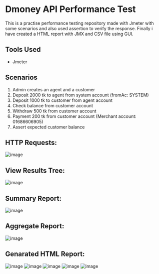 #  Dmoney API Performance Test

This is a practise performance testing repository made with Jmeter with some scenarios and also used assertion to verify the response. Finally i have created a HTML report with JMX and CSV file using GUI.

## Tools Used
- Jmeter

## Scenarios

1. Admin creates an agent and a customer
2. Deposit 2000 tk to agent from system account (fromAc: SYSTEM)
3. Deposit 1000 tk to customer from agent account
4. Check balance from customer account
5. Withdraw 500 tk from customer account
6. Payment 200 tk from customer account (Merchant account: 01686606905)
7. Assert expected customer balance

## HTTP Requests:
![image](https://github.com/foysal619/demo-transaction-api-jmeter/assets/61048879/eccb6726-9727-4083-8b91-e3b9eebcfa5b)

## View Results Tree:
![image](https://github.com/foysal619/demo-transaction-api-jmeter/assets/61048879/c0e8ffcf-b43e-431a-812e-244dbaf554e6)

## Summary Report:
![image](https://github.com/foysal619/demo-transaction-api-jmeter/assets/61048879/58d12fa5-2b4c-4fce-a9bc-300bcd326005)

## Aggregate Report:
![image](https://github.com/foysal619/demo-transaction-api-jmeter/assets/61048879/65a4b641-cbdc-4ee8-9a50-4646fd5426da)


## Genarated HTML Report:
![image](https://github.com/foysal619/demo-transaction-api-jmeter/assets/61048879/67e916aa-ccd6-4fe8-82c5-2106402f5611)
![image](https://github.com/foysal619/demo-transaction-api-jmeter/assets/61048879/f14acf39-2e3d-410d-b75f-6c07a128247b)
![image](https://github.com/foysal619/demo-transaction-api-jmeter/assets/61048879/1ef08200-7108-4e45-bea1-f1b82f2baf48)
![image](https://github.com/foysal619/demo-transaction-api-jmeter/assets/61048879/70e308bc-ad60-4d7a-939d-e069ab38073f)
![image](https://github.com/foysal619/demo-transaction-api-jmeter/assets/61048879/7fe8191e-d2a0-4d8c-9715-00162321d674)

